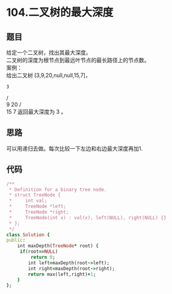 # 104.二叉树的最大深度
## 题目
给定一个二叉树，找出其最大深度。  
二叉树的深度为根节点到最远叶节点的最长路径上的节点数。  
案例：  
给出二叉树 [3,9,20,null,null,15,7]，  

    3
   / \
  9  20
    /  \
   15   7
返回最大深度为 3 。  
## 思路
可以用递归去做。每次比较一下左边和右边最大深度再加1.
## 代码
```ruby
/**
 * Definition for a binary tree node.
 * struct TreeNode {
 *     int val;
 *     TreeNode *left;
 *     TreeNode *right;
 *     TreeNode(int x) : val(x), left(NULL), right(NULL) {}
 * };
 */
class Solution {
public:
    int maxDepth(TreeNode* root) {
     if(root==NULL)
         return 0;
        int left=maxDepth(root->left);
        int right=maxDepth(root->right);
        return max(left,right)+1;
    }
};
```
